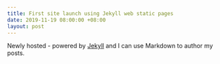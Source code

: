 ```yaml
---
title: First site launch using Jekyll web static pages
date: 2019-11-19 08:00:00 +08:00
layout: post
---
```


Newly hosted - powered by [Jekyll](http://jekyllrb.com) and I can use Markdown to author my posts. 
